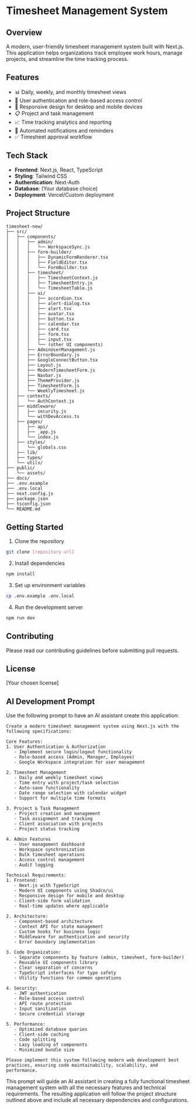 # Timesheet Management System

## Overview
A modern, user-friendly timesheet management system built with Next.js. This application helps organizations track employee work hours, manage projects, and streamline the time tracking process.

## Features
- 📊 Daily, weekly, and monthly timesheet views
- 👥 User authentication and role-based access control
- 📱 Responsive design for desktop and mobile devices
- 📋 Project and task management
- 📈 Time tracking analytics and reporting
- 🔔 Automated notifications and reminders
- ✅ Timesheet approval workflow

## Tech Stack
- **Frontend**: Next.js, React, TypeScript
- **Styling**: Tailwind CSS
- **Authentication**: Next-Auth
- **Database**: (Your database choice)
- **Deployment**: Vercel/Custom deployment

## Project Structure
```
timesheet-new/
├── src/
│   ├── components/
│   │   ├── admin/
│   │   │   └── WorkspaceSync.js
│   │   ├── form-builder/
│   │   │   ├── DynamicFormRenderer.tsx
│   │   │   ├── FieldEditor.tsx
│   │   │   └── FormBuilder.tsx
│   │   ├── timesheet/
│   │   │   ├── TimesheetContext.js
│   │   │   ├── TimesheetEntry.js
│   │   │   └── TimesheetTable.js
│   │   ├── ui/
│   │   │   ├── accordion.tsx
│   │   │   ├── alert-dialog.tsx
│   │   │   ├── alert.tsx
│   │   │   ├── avatar.tsx
│   │   │   ├── button.tsx
│   │   │   ├── calendar.tsx
│   │   │   ├── card.tsx
│   │   │   ├── form.tsx
│   │   │   ├── input.tsx
│   │   │   └── (other UI components)
│   │   ├── AdminUserManagement.js
│   │   ├── ErrorBoundary.js
│   │   ├── GoogleConnectButton.tsx
│   │   ├── Layout.js
│   │   ├── ModernTimesheetForm.js
│   │   ├── Navbar.js
│   │   ├── ThemeProvider.js
│   │   ├── TimesheetForm.js
│   │   └── WeeklyTimesheet.js
│   ├── contexts/
│   │   └── AuthContext.js
│   ├── middleware/
│   │   ├── security.js
│   │   └── withDevAccess.ts
│   ├── pages/
│   │   ├── api/
│   │   ├── _app.js
│   │   └── index.js
│   ├── styles/
│   │   └── globals.css
│   ├── lib/
│   ├── types/
│   └── utils/
├── public/
│   └── assets/
├── docs/
├── .env.example
├── .env.local
├── next.config.js
├── package.json
├── tsconfig.json
└── README.md
```

## Getting Started

1. Clone the repository
```bash
git clone [repository-url]
```

2. Install dependencies
```bash
npm install
```

3. Set up environment variables
```bash
cp .env.example .env.local
```

4. Run the development server
```bash
npm run dev
```

## Contributing
Please read our contributing guidelines before submitting pull requests.

## License
[Your chosen license]

## AI Development Prompt

Use the following prompt to have an AI assistant create this application:

```
Create a modern timesheet management system using Next.js with the following specifications:

Core Features:
1. User Authentication & Authorization
   - Implement secure login/logout functionality
   - Role-based access (Admin, Manager, Employee)
   - Google Workspace integration for user management

2. Timesheet Management
   - Daily and weekly timesheet views
   - Time entry with project/task selection
   - Auto-save functionality
   - Date range selection with calendar widget
   - Support for multiple time formats

3. Project & Task Management
   - Project creation and management
   - Task assignment and tracking
   - Client association with projects
   - Project status tracking

4. Admin Features
   - User management dashboard
   - Workspace synchronization
   - Bulk timesheet operations
   - Access control management
   - Audit logging

Technical Requirements:
1. Frontend:
   - Next.js with TypeScript
   - Modern UI components using Shadcn/ui
   - Responsive design for mobile and desktop
   - Client-side form validation
   - Real-time updates where applicable

2. Architecture:
   - Component-based architecture
   - Context API for state management
   - Custom hooks for business logic
   - Middleware for authentication and security
   - Error boundary implementation

3. Code Organization:
   - Separate components by feature (admin, timesheet, form-builder)
   - Reusable UI components library
   - Clear separation of concerns
   - TypeScript interfaces for type safety
   - Utility functions for common operations

4. Security:
   - JWT authentication
   - Role-based access control
   - API route protection
   - Input sanitization
   - Secure credential storage

5. Performance:
   - Optimized database queries
   - Client-side caching
   - Code splitting
   - Lazy loading of components
   - Minimized bundle size

Please implement this system following modern web development best practices, ensuring code maintainability, scalability, and performance.
```

This prompt will guide an AI assistant in creating a fully functional timesheet management system with all the necessary features and technical requirements. The resulting application will follow the project structure outlined above and include all necessary dependencies and configurations.
